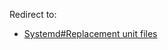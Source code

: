 Redirect to:

*   [Systemd#Replacement unit files](/index.php/Systemd#Replacement_unit_files "Systemd")